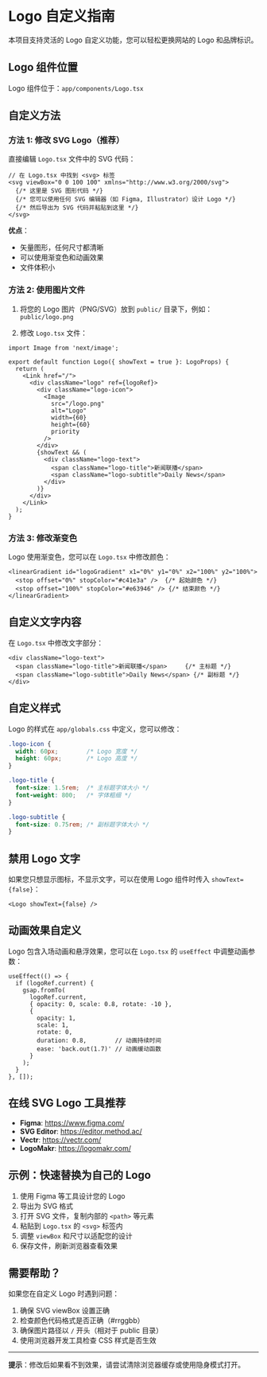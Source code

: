 # Logo 自定义指南

本项目支持灵活的 Logo 自定义功能，您可以轻松更换网站的 Logo 和品牌标识。

## Logo 组件位置

Logo 组件位于：`app/components/Logo.tsx`

## 自定义方法

### 方法 1: 修改 SVG Logo（推荐）

直接编辑 `Logo.tsx` 文件中的 SVG 代码：

```tsx
// 在 Logo.tsx 中找到 <svg> 标签
<svg viewBox="0 0 100 100" xmlns="http://www.w3.org/2000/svg">
  {/* 这里是 SVG 图形代码 */}
  {/* 您可以使用任何 SVG 编辑器（如 Figma, Illustrator）设计 Logo */}
  {/* 然后导出为 SVG 代码并粘贴到这里 */}
</svg>
```

**优点**：
- 矢量图形，任何尺寸都清晰
- 可以使用渐变色和动画效果
- 文件体积小

### 方法 2: 使用图片文件

1. 将您的 Logo 图片（PNG/SVG）放到 `public/` 目录下，例如：`public/logo.png`

2. 修改 `Logo.tsx` 文件：

```tsx
import Image from 'next/image';

export default function Logo({ showText = true }: LogoProps) {
  return (
    <Link href="/">
      <div className="logo" ref={logoRef}>
        <div className="logo-icon">
          <Image 
            src="/logo.png" 
            alt="Logo" 
            width={60} 
            height={60}
            priority
          />
        </div>
        {showText && (
          <div className="logo-text">
            <span className="logo-title">新闻联播</span>
            <span className="logo-subtitle">Daily News</span>
          </div>
        )}
      </div>
    </Link>
  );
}
```

### 方法 3: 修改渐变色

Logo 使用渐变色，您可以在 `Logo.tsx` 中修改颜色：

```tsx
<linearGradient id="logoGradient" x1="0%" y1="0%" x2="100%" y2="100%">
  <stop offset="0%" stopColor="#c41e3a" />  {/* 起始颜色 */}
  <stop offset="100%" stopColor="#e63946" /> {/* 结束颜色 */}
</linearGradient>
```

## 自定义文字内容

在 `Logo.tsx` 中修改文字部分：

```tsx
<div className="logo-text">
  <span className="logo-title">新闻联播</span>     {/* 主标题 */}
  <span className="logo-subtitle">Daily News</span> {/* 副标题 */}
</div>
```

## 自定义样式

Logo 的样式在 `app/globals.css` 中定义，您可以修改：

```css
.logo-icon {
  width: 60px;        /* Logo 宽度 */
  height: 60px;       /* Logo 高度 */
}

.logo-title {
  font-size: 1.5rem;  /* 主标题字体大小 */
  font-weight: 800;   /* 字体粗细 */
}

.logo-subtitle {
  font-size: 0.75rem; /* 副标题字体大小 */
}
```

## 禁用 Logo 文字

如果您只想显示图标，不显示文字，可以在使用 Logo 组件时传入 `showText={false}`：

```tsx
<Logo showText={false} />
```

## 动画效果自定义

Logo 包含入场动画和悬浮效果，您可以在 `Logo.tsx` 的 `useEffect` 中调整动画参数：

```tsx
useEffect(() => {
  if (logoRef.current) {
    gsap.fromTo(
      logoRef.current,
      { opacity: 0, scale: 0.8, rotate: -10 },
      { 
        opacity: 1, 
        scale: 1, 
        rotate: 0, 
        duration: 0.8,        // 动画持续时间
        ease: 'back.out(1.7)' // 动画缓动函数
      }
    );
  }
}, []);
```

## 在线 SVG Logo 工具推荐

- **Figma**: https://www.figma.com/
- **SVG Editor**: https://editor.method.ac/
- **Vectr**: https://vectr.com/
- **LogoMakr**: https://logomakr.com/

## 示例：快速替换为自己的 Logo

1. 使用 Figma 等工具设计您的 Logo
2. 导出为 SVG 格式
3. 打开 SVG 文件，复制内部的 `<path>` 等元素
4. 粘贴到 `Logo.tsx` 的 `<svg>` 标签内
5. 调整 `viewBox` 和尺寸以适配您的设计
6. 保存文件，刷新浏览器查看效果

## 需要帮助？

如果您在自定义 Logo 时遇到问题：

1. 确保 SVG viewBox 设置正确
2. 检查颜色代码格式是否正确（#rrggbb）
3. 确保图片路径以 `/` 开头（相对于 public 目录）
4. 使用浏览器开发工具检查 CSS 样式是否生效

---

**提示**：修改后如果看不到效果，请尝试清除浏览器缓存或使用隐身模式打开。

